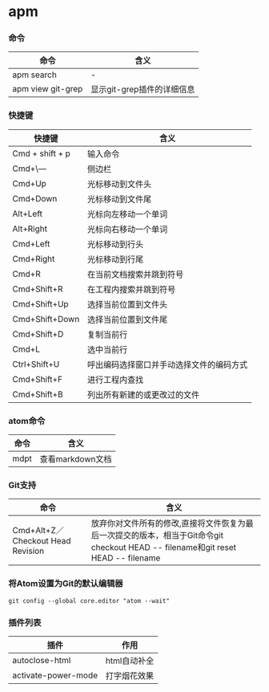 # apm

### 命令
命令|含义
---|---
apm search|-
apm view git-grep|显示git-grep插件的详细信息

### 快捷键
快捷键|含义
---|---
Cmd + shift + p|输入命令
Cmd+\— | 侧边栏
Cmd+Up|光标移动到文件头
Cmd+Down|光标移动到文件尾
Alt+Left|光标向左移动一个单词
Alt+Right|光标向右移动一个单词
Cmd+Left|光标移动到行头
Cmd+Right|光标移动到行尾
Cmd+R|在当前文档搜索并跳到符号
Cmd+Shift+R|在工程内搜索并跳到符号
Cmd+Shift+Up|选择当前位置到文件头
Cmd+Shift+Down|选择当前位置到文件尾
Cmd+Shift+D|复制当前行
Cmd+L|选中当前行
Ctrl+Shift+U|呼出编码选择窗口并手动选择文件的编码方式
Cmd+Shift+F|进行工程内查找
Cmd+Shift+B|列出所有新建的或更改过的文件

### atom命令
命令|含义
---|---
mdpt|查看markdown文档

### Git支持
命令|含义
---|---
Cmd+Alt+Z／Checkout Head Revision|放弃你对文件所有的修改,直接将文件恢复为最后一次提交的版本，相当于Git命令git checkout HEAD -- filename和git reset HEAD -- filename

### 将Atom设置为Git的默认编辑器
```
git config --global core.editor "atom --wait"
```

### 插件列表
插件|作用
---|---
autoclose-html|html自动补全
activate-power-mode|打字烟花效果
